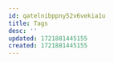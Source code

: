 ```yaml
---
id: qatelnibppny52v6vekia1u
title: Tags
desc: ''
updated: 1721881445155
created: 1721881445155
---
```

